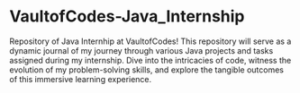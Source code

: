 # VaultofCodes-Java_Internship
Repository of Java Internhip at VaultofCodes! This repository will serve as a dynamic journal of my journey through various Java projects and tasks assigned during my internship. Dive into the intricacies of code, witness the evolution of my problem-solving skills, and explore the tangible outcomes of this immersive learning experience.
